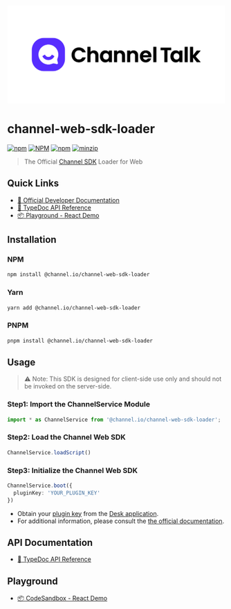 <picture>
  <source media="(prefers-color-scheme: dark)" srcset="./images/ChannelTalk_Logo_White.svg">
  <source media="(prefers-color-scheme: light)" srcset="./images/ChannelTalk_Logo_Primary.svg">
  <img alt="Channel Talk" src="./images/ChannelTalk_Logo_Primary.svg">
</picture>

# channel-web-sdk-loader

[![npm](https://img.shields.io/npm/v/%40channel.io%2Fchannel-web-sdk-loader)](https://www.npmjs.com/package/@channel.io/channel-web-sdk-loader)
[![NPM](https://img.shields.io/npm/l/%40channel.io%2Fchannel-web-sdk-loader)](https://github.com/channel-io/channel-web-sdk-loader/blob/main/LICENSE)
[![npm](https://img.shields.io/npm/dm/%40channel.io/channel-web-sdk-loader)](https://www.npmjs.com/package/@channel.io/channel-web-sdk-loader)
[![minzip](https://img.shields.io/bundlephobia/minzip/@channel.io/channel-web-sdk-loader)](https://bundlephobia.com/result?p=@channel.io/channel-web-sdk-loader)


> The Official [Channel SDK](https://developers.channel.io/docs/sdk) Loader for Web

## Quick Links
- [📄 Official Developer Documentation](https://developers.channel.io/docs/web-channelio)
- [📄 TypeDoc API Reference](https://channel-io.github.io/channel-web-sdk-loader/)
- [📦 Playground - React Demo](https://codesandbox.io/p/sandbox/ch-web-sdk-playground-xm8ls8)

## Installation
### NPM
```bash
npm install @channel.io/channel-web-sdk-loader
```

### Yarn
```bash
yarn add @channel.io/channel-web-sdk-loader
```

### PNPM
```bash
pnpm install @channel.io/channel-web-sdk-loader
```

## Usage
> ⚠️ Note: This SDK is designed for client-side use only and should not be invoked on the server-side.

### Step1: Import the ChannelService Module
```typescript
import * as ChannelService from '@channel.io/channel-web-sdk-loader';
```

### Step2: Load the Channel Web SDK
```typescript
ChannelService.loadScript()
```

### Step3: Initialize the Channel Web SDK
```typescript
ChannelService.boot({
  pluginKey: 'YOUR_PLUGIN_KEY'
})
```
- Obtain your [plugin key](https://developers.channel.io/docs/web-boot-option#pluginkey) from the [Desk application](https://developers.channel.io/docs/glossary#desk).
- For additional information, please consult the [the official documentation](https://developers.channel.io/docs/sdk#get-a-plugin-key).

## API Documentation
- [📄 TypeDoc API Reference](https://channel-io.github.io/channel-web-sdk-loader/)

## Playground
- [📦 CodeSandbox - React Demo](https://codesandbox.io/p/sandbox/ch-web-sdk-playground-xm8ls8)